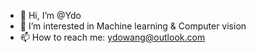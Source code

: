 - 👋 Hi, I’m @Ydo
- 👀 I’m interested in Machine learning & Computer vision
- 📫 How to reach me: ydowang@outlook.com

<!---
Ydo-W/Ydo-W is a ✨ special ✨ repository because its `README.md` (this file) appears on your GitHub profile.
You can click the Preview link to take a look at your changes.
--->

